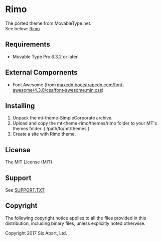 # Rimo
The ported theme from MovableType.net.  
See below: [Rimo](https://theme.movabletype.net/rimo/)

## Requirements
* Movable Type Pro 6.3.2 or later

## External Compornents
* Font Awesome (from [maxcdn.bootstrapcdn.com/font-awesome/4.3.0/css/font-awesome.min.css](https://maxcdn.bootstrapcdn.com/font-awesome/4.3.0/css/font-awesome.min.css))

## Installing

1. Unpack the mt-theme-SimpleCorporate archive.
1. Upload and copy the mt-theme-rimo/themes/rimo folder to your MT's themes folder. ( /path/to/mt/themes )
1. Create a site with Rimo theme.

## License

The MIT License (MIT)

## Support

See [SUPPORT.TXT](SUPPORT.TXT)

## Copyright

The following copyright notice applies to all the files provided in this distribution, including binary files, unless explicitly noted otherwise.

Copyright 2017 Six Apart, Ltd.

